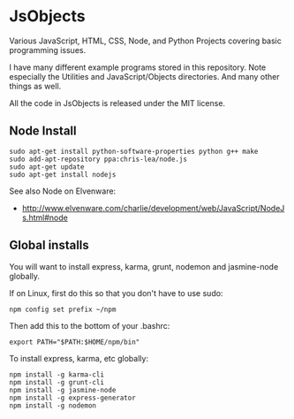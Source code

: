 JsObjects
========

Various JavaScript, HTML, CSS, Node, and Python Projects covering 
basic programming issues.

I have many different example programs stored in this 
repository. Note especially the Utilities and JavaScript/Objects
directories. And many other things as well.

All the code in JsObjects is released under the MIT license. 

## Node Install

	sudo apt-get install python-software-properties python g++ make
	sudo add-apt-repository ppa:chris-lea/node.js
	sudo apt-get update
	sudo apt-get install nodejs
	
See also Node on Elvenware:

- <http://www.elvenware.com/charlie/development/web/JavaScript/NodeJs.html#node>


## Global installs

You will want to install express, karma, grunt, nodemon and jasmine-node globally.

If on Linux, first do this so that you don't have to use sudo:

	npm config set prefix ~/npm

Then add this to the bottom of your .bashrc:

	export PATH="$PATH:$HOME/npm/bin"

To install express, karma, etc globally:

	npm install -g karma-cli
	npm install -g grunt-cli
	npm install -g jasmine-node
	npm install -g express-generator
	npm install -g nodemon
